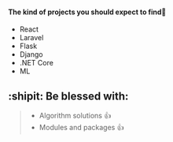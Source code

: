 #### The kind of projects you should expect to find🚀
- React 
- Laravel
- Flask
- Django
- .NET Core
- ML

## **:shipit: Be blessed with:**
> - Algorithm solutions :+1:
> - Modules and packages  :+1:

<!--
**iddle254/iddle254** is a ✨ _special_ ✨ repository because its `README.md` (this file) appears on your GitHub profile.


## **⚡ Fun fact:**
>I started this account to document my learning journey. Meet my code backup :lying_face: .


Here are some ideas to get you started:

- 🔭 I’m currently working on ...
- 🌱 I’m currently learning ...
- 👯 I’m looking to collaborate on ...
- 🤔 I’m looking for help with ...
- 💬 Ask me about ...
- 📫 How to reach me: ...
- 😄 Pronouns: ...
- ⚡ Fun fact: ...
-->
